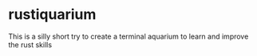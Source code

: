 # rustiquarium

This is a silly short try to create a terminal aquarium to learn and improve the rust skills
